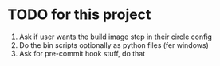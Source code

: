 # TODO for this project

1. Ask if user wants the build image step in their circle config
2. Do the bin scripts optionally as python files (fer windows)
3. Ask for pre-commit hook stuff, do that
